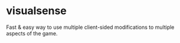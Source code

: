 # visualsense
Fast &amp; easy way to use multiple client-sided modifications to multiple aspects of the game.
